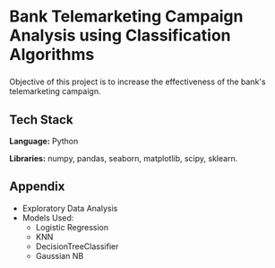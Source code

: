 # Bank Telemarketing Campaign Analysis using Classification Algorithms

###

Objective of this project is to increase the effectiveness of the bank's telemarketing campaign.

## Tech Stack

**Language:** Python

**Libraries:** numpy, pandas, seaborn, matplotlib, scipy, sklearn.

## Appendix

* Exploratory Data Analysis
* Models Used: 
    * Logistic Regression
    * KNN
    * DecisionTreeClassifier
    * Gaussian NB

